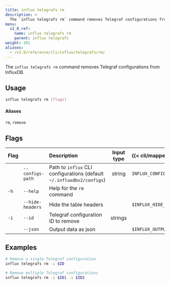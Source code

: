 ```yaml
---
title: influx telegrafs rm
description: >
  The `influx telegrafs rm` command removes Telegraf configurations from InfluxDB.
menu:
  v2_0_ref:
    name: influx telegrafs rm
    parent: influx telegrafs
weight: 201
aliases:
  - /v2.0/reference/cli/influx/telegrafs/rm/
---
```


The `influx telegrafs rm` command removes Telegraf configurations from InfluxDB.

## Usage
```sh
influx telegrafs rm [flags]
```

#### Aliases
`rm`, `remove`

## Flags
| Flag |                  | Description                                                           | Input type  | {{< cli/mapped >}}     |
|:---- |:---              |:-----------                                                           |:----------: |:------------------     |
|      | `--configs-path` | Path to `influx` CLI configurations (default `~/.influxdbv2/configs`) | string      |`INFLUX_CONFIGS_PATH`   |
| `-h` | `--help`         | Help for the `rm` command                                             |             |                        |
|      | `--hide-headers` | Hide the table headers                                                |             | `$INFLUX_HIDE_HEADERS` |
| `-i` | `--id`           | Telegraf configuration ID to remove                                   | strings     |                        |
|      | `--json`         | Output data as json                                                   |             | `$INFLUX_OUTPUT_JSON`  |

## Examples
```sh
# Remove a single Telegraf configuration
influx telegrafs rm -i $ID

# Remove multiple Telegraf configurations
influx telegrafs rm -i $ID1 -i $ID2
```
